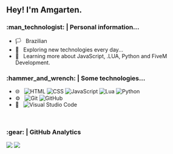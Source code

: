 <h2> Hey! I'm Amgarten.</h2>

<h3> :man_technologist: |&nbsp;Personal information...</h3>

- :white_flag: &nbsp; Brazilian
- :thinking: &nbsp; Exploring new technologies every day...
- :seedling: &nbsp; Learning more about JavaScript, .LUA, Python and FiveM Development.

<!-- - :mortar_board: &nbsp; I'm still coursing "software engineer" at <a href="https://cotuca.unicamp.br/cotuca/%22%3ECOTUCA</a>. -->

<h3> :hammer_and_wrench: |&nbsp;Some technologies...</h3>

- :globe_with_meridians: &nbsp;
  ![HTML](https://img.shields.io/badge/-HTML5-333333?style=flat&logo=HTML)
  ![CSS](https://img.shields.io/badge/-CSS-333333?style=flat&logo=CSS3&logoColor=1572B6)
  ![JavaScript](https://img.shields.io/badge/-JavaScript-333333?style=flat&logo=javascript)
  ![Lua](https://img.shields.io/badge/-Lua-333333?style=flat&logo=lua)
  ![Python](https://img.shields.io/badge/-Python-333333?style=flat&logo=python)
- :gear: &nbsp;
  ![Git](https://img.shields.io/badge/-Git-333333?style=flat&logo=git)
  ![GitHub](https://img.shields.io/badge/-GitHub-333333?style=flat&logo=github)
- :wrench: &nbsp;
  ![Visual Studio Code](https://img.shields.io/badge/-Visual%20Studio%20Code-333333?style=flat&logo=visual-studio-code&logoColor=007ACC)

<br/>

<h3> :gear: | GitHub Analytics </h3>

<img src="https://github-readme-stats.vercel.app/api?username=Amgarten2003&theme=react&show_icons=true"/>
<img src="https://github-readme-stats.vercel.app/api/top-langs/?username=Amgarten2003&theme=react&layout=compact"/>

<br/>
